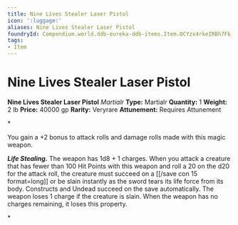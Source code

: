 ```yaml
---
title: Nine Lives Stealer Laser Pistol
icon: ':luggage:'
aliases: Nine Lives Stealer Laser Pistol
foundryId: Compendium.world.ddb-eureka-ddb-items.Item.OCYzx4rkeIRBh7Fk
tags:
- Item
---
```


# Nine Lives Stealer Laser Pistol

**Nine Lives Stealer Laser Pistol**
_Martialr_
**Type:** Martialr
**Quantity:** 1
**Weight:** 2 lb
**Price:** 40000 gp
**Rarity:** Veryrare
**Attunement:** Requires Attunement

*<p>You gain a +2 bonus to attack rolls and damage rolls made with this magic weapon.

***Life Stealing.*** The weapon has 1d8 + 1 charges. When you attack a creature that has fewer than 100 Hit Points with this weapon and roll a 20 on the d20 for the attack roll, the creature must succeed on a [[/save con 15 format=long]] or be slain instantly as the sword tears its life force from its body. Constructs and Undead succeed on the save automatically. The weapon loses 1 charge if the creature is slain. When the weapon has no charges remaining, it loses this property.</p>*